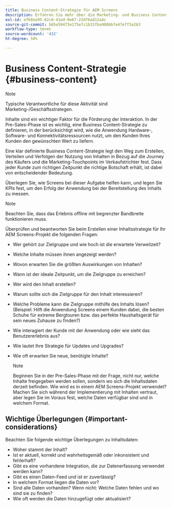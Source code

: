 ```yaml
---
title: Business Content-Strategie für AEM Screens
description: Erfahren Sie mehr über die Marketing- und Business Content-Strategie im Zusammenhang mit AEM Screens.
exl-id: efb8ea95-62c0-41ed-9e67-23d76ad12a4c
source-git-commit: b65e59473e175e7c1b31fba900bb7e47eff3a263
workflow-type: tm+mt
source-wordcount: '432'
ht-degree: 50%

---
```


# Business Content-Strategie {#business-content}

>[!NOTE]
>
>Typische Verantwortliche für diese Aktivität sind Marketing-/Geschäftsstrategen.

Inhalte sind ein wichtiger Faktor für die Förderung der Interaktion. In der Pre-Sales-Phase ist es wichtig, eine Business Content-Strategie zu definieren, in der berücksichtigt wird, wie die Anwendung Hardware-, Software- und Konnektivitätsressourcen nutzt, um den Kunden Ihres Kunden den gewünschten Wert zu liefern.

Eine klar definierte Business Content-Strategie legt den Weg zum Erstellen, Verteilen und Verfolgen der Nutzung von Inhalten in Bezug auf die Journey des Käufers und die Marketing-Touchpoints im Verkaufstrichter fest. Dass jeder Kunde zum richtigen Zeitpunkt die richtige Botschaft erhält, ist dabei von entscheidender Bedeutung.

Überlegen Sie, wie Screens bei dieser Aufgabe helfen kann, und legen Sie KPIs fest, um den Erfolg der Anwendung bei der Bereitstellung des Inhalts zu messen.

>[!NOTE]
>
>Beachten Sie, dass das Erlebnis offline mit begrenzter Bandbreite funktionieren muss.

Überprüfen und beantworten Sie beim Erstellen einer Inhaltsstrategie für Ihr AEM Screens-Projekt die folgenden Fragen:

* Wer gehört zur Zielgruppe und wie hoch ist die erwartete Verweilzeit?
* Welche Inhalte müssen ihnen angezeigt werden?
* Wovon erwarten Sie die größten Auswirkungen von Inhalten?
* Wann ist der ideale Zeitpunkt, um die Zielgruppe zu erreichen?
* Wer wird den Inhalt erstellen?
* Warum sollte sich die Zielgruppe für den Inhalt interessieren?
* Welche Probleme kann die Zielgruppe mithilfe des Inhalts lösen? (Beispiel: Hilft die Anwendung Screens einem Kunden dabei, die besten Schuhe für extreme Bergtouren bzw. das perfekte Haushaltsgerät für sein neues Zuhause zu finden?)
* Wie interagiert der Kunde mit der Anwendung oder wie sieht das Benutzererlebnis aus?
* Wie lautet Ihre Strategie für Updates und Upgrades?
* Wie oft erwarten Sie neue, benötigte Inhalte?

  >[!NOTE]
  >
  >Beginnen Sie in der Pre-Sales-Phase mit der Frage, nicht nur, welche Inhalte freigegeben werden sollen, sondern wo sich die Inhaltsdaten derzeit befinden. Wie wird es in einem AEM Screens-Projekt verwendet? Machen Sie sich während der Implementierung mit Inhalten vertraut, aber legen Sie im Voraus fest, welche Daten verfügbar sind und in welchem Format.

## Wichtige Überlegungen {#important-considerations}

Beachten Sie folgende wichtige Überlegungen zu Inhaltsdaten:

* Woher stammt der Inhalt?
* Ist er aktuell, korrekt und wahrheitsgemäß oder inkonsistent und fehlerhaft?
* Gibt es eine vorhandene Integration, die zur Datenerfassung verwendet werden kann?
* Gibt es einen Daten-Feed und ist er zuverlässig?
* In welchem Format liegen die Daten vor?
* Sind alle Daten vorhanden? Wenn nicht: Welche Daten fehlen und wo sind sie zu finden?
* Wie oft werden die Daten hinzugefügt oder aktualisiert?
